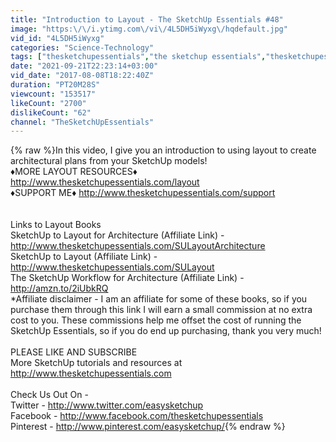 ```yaml
---
title: "Introduction to Layout - The SketchUp Essentials #48"
image: "https:\/\/i.ytimg.com\/vi\/4L5DH5iWyxg\/hqdefault.jpg"
vid_id: "4L5DH5iWyxg"
categories: "Science-Technology"
tags: ["thesketchupessentials","the sketchup essentials","thesketchupessentials.com"]
date: "2021-09-21T22:23:14+03:00"
vid_date: "2017-08-08T18:22:40Z"
duration: "PT20M28S"
viewcount: "153517"
likeCount: "2700"
dislikeCount: "62"
channel: "TheSketchUpEssentials"
---
```

{% raw %}In this video, I give you an introduction to using layout to create architectural plans from your SketchUp models! <br />♦MORE LAYOUT RESOURCES♦ <a rel="nofollow" target="blank" href="http://www.thesketchupessentials.com/layout">http://www.thesketchupessentials.com/layout</a><br />♦SUPPORT ME♦ <a rel="nofollow" target="blank" href="http://www.thesketchupessentials.com/support">http://www.thesketchupessentials.com/support</a><br /><br /><br />Links to Layout Books<br />SketchUp to Layout for Architecture (Affiliate Link) - <a rel="nofollow" target="blank" href="http://www.thesketchupessentials.com/SULayoutArchitecture">http://www.thesketchupessentials.com/SULayoutArchitecture</a><br />SketchUp to Layout (Affiliate Link) - <a rel="nofollow" target="blank" href="http://www.thesketchupessentials.com/SULayout">http://www.thesketchupessentials.com/SULayout</a><br />The SketchUp Workflow for Architecture (Affiliate Link) - <a rel="nofollow" target="blank" href="http://amzn.to/2iUbkRQ">http://amzn.to/2iUbkRQ</a><br />*Affiliate disclaimer - I am an affiliate for some of these books, so if you purchase them through this link I will earn a small commission at no extra cost to you. These commissions help me offset the cost of running the SketchUp Essentials, so if you do end up purchasing, thank you very much!<br /><br />PLEASE LIKE AND SUBSCRIBE<br />More SketchUp tutorials and resources at <a rel="nofollow" target="blank" href="http://www.thesketchupessentials.com">http://www.thesketchupessentials.com</a><br /><br />Check Us Out On - <br />Twitter - <a rel="nofollow" target="blank" href="http://www.twitter.com/easysketchup">http://www.twitter.com/easysketchup</a><br />Facebook - <a rel="nofollow" target="blank" href="http://www.facebook.com/thesketchupessentials">http://www.facebook.com/thesketchupessentials</a><br />Pinterest - <a rel="nofollow" target="blank" href="http://www.pinterest.com/easysketchup/">http://www.pinterest.com/easysketchup/</a>{% endraw %}
